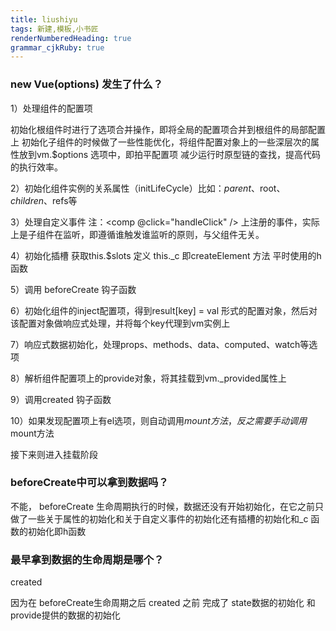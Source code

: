 ```yaml
---
title: liushiyu
tags: 新建,模板,小书匠
renderNumberedHeading: true
grammar_cjkRuby: true
---
```



### new Vue(options) 发生了什么？

1）处理组件的配置项

初始化根组件时进行了选项合并操作，即将全局的配置项合并到根组件的局部配置上 初始化子组件的时候做了一些性能优化，将组件配置对象上的一些深层次的属性放到vm.$options 选项中，即拍平配置项 减少运行时原型链的查找，提高代码的执行效率。

2）初始化组件实例的关系属性（initLifeCycle）比如：$parent、$root、$children、$refs等

3）处理自定义事件 注：<comp @click="handleClick" /> 上注册的事件，实际上是子组件在监听，即遵循谁触发谁监听的原则，与父组件无关。

4）初始化插槽 获取this.$slots 定义 this._c 即createElement 方法 平时使用的h函数

5）调用 beforeCreate 钩子函数

6）初始化组件的inject配置项，得到result[key] = val 形式的配置对象，然后对该配置对象做响应式处理，并将每个key代理到vm实例上

7）响应式数据初始化，处理props、methods、data、computed、watch等选项

8）解析组件配置项上的provide对象，将其挂载到vm._provided属性上

9）调用created 钩子函数

10）如果发现配置项上有el选项，则自动调用$mount方法，反之需要手动调用$mount方法

接下来则进入挂载阶段


### beforeCreate中可以拿到数据吗？

不能， beforeCreate 生命周期执行的时候，数据还没有开始初始化，在它之前只做了一些关于属性的初始化和关于自定义事件的初始化还有插槽的初始化和_c 函数的初始化即h函数

### 最早拿到数据的生命周期是哪个？

created

因为在 beforeCreate生命周期之后 created  之前 完成了 state数据的初始化 和 provide提供的数据的初始化